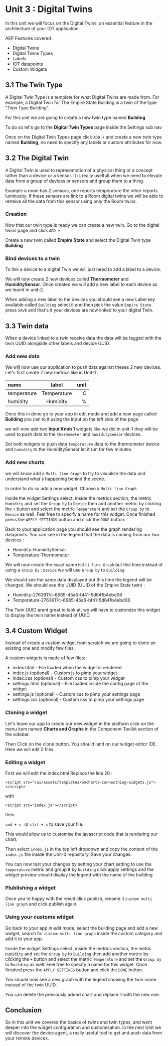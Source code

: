 # Unit 3 : Digital Twins

In this unit we will focus on the Digital Twins, an essential feature in the architecture of your IOT application. 

AEP Features covered : 
* Digital Twins
* Digital Twins Types
* Labels
* IOT datapoints
* Custom Widgets

## 3.1 The Twin Type

A Digital Twin Type is a template for what Digital Twins are made from. For example, a Digital Twin for The Empire State Building is a twin of the type "Twin Type Building".

For this unit we are going to create a new twin type named **Building** 

To do so let's go to the **Digital Twin Types** page inside the Settings sub nav 

Once on the Digital Twin Types page click `ADD +` and create a new twin type named **Building**, no need to specify any labels or custom attributes for now. 


## 3.2 The Digital Twin

A Digital Twin is used to representation of a physical thing or a concept rather than a device or a sensor. It is really uselfull when we need to elevate data from a group of devices or sensors and group them to a thing. 

Example a room has 2 sensors, one reports temperature the other reports luminosity. If these sensors are link to a Room digital twins we will be able to retreive all the data from this sensor using only the Room twins.

### Creation 
Now that our twin type is ready we can create a new twin. Go to the digital twins page and click `ADD +`

Create a new twin called **Empire State** and select the Digital Twin type **Building**

### Bind devices to a twin

To link a device to a digital Twin we will just need to add a label to a device. 

We will now create 2 new devices called **Thermometer** and **HumiditySensor**. Once created we will add a new label to each device as we learnt in unit-2.

When adding a new label to the devices you should see a new Label key available called `Building` select it and then pick the value `Empire State` press `SAVE` and that's it your devices are now linked to your digital Twin.


## 3.3 Twin data

When a device linked to a twin receive data the data will be tagged with the twin UUID alongside other labels and device UUID.

### Add new data
We will now use our application to push data against theses 2 new devices. Let's first create 2 new metrics like in Unit-1 : 

| name | label | unit | 
| :--- | :---: | ---: | 
| temperature | Temperature | C |
| humidity | Humidity | % |


Once this in done go to your app in edit mode and add a new page called **Building** you can to it using the input on the left side of the page 

we will now add two **Input Knob 1** widgets like we did in unit-1
they will be used to push data to the `thermometer` and `humiditySensor` devices.

Set both widgets to push data `temperature` data to the thermometer device and `humidity` to the HumiditySensor let it run for few minutes.

### Add new charts

we will know add a `Multi line Graph` to try to visualize the data and understand what's happening behind the scene. 

In order to do so add a new widget. Choose a `Multi line Graph`

Inside the widget Settings select, inside the metrics section, the metric `Humidity` and set the `Group by` to `Device` then add another metric by clicking the `+` button and select the metric `Temperature` and set the `Group by` to `Device` as well.
Feel free to specify a name  for this widget.
 Once finished press the `APPLY SETTINGS` button and click the `DONE` button. 

Back to your application page you should see the graph rendering datapoints. You can see in the legend that the data is coming from our two devices : 
* Humidity-HumiditySensor
* Temperature-Thermometer

We will now create the exact same `Multi line Graph` but this time instead of using a `Group by` : `Device` we will use `Group by` to `Building` 

We should see the same data displayed but this time the legend will be changed. We should see the UUID (UUID of the Empire State twin) :
* Humidity-2763917c-6685-45a6-bf41-5d64fb4ebd06
* Temperature-2763917c-6685-45a6-bf41-5d64fb4ebd06

The Twin UUID arent great to look at, we will have to customize this widget to display the twin name instead of UUID. 

## 3.4 Custom Widget 

Instead of create a custom widget from scratch we are going to clone an existing one and modify few files. 

A custom widgets is made of few files: 
* index.html - File loaded when the widget is rendered. 
* index.js (optional) - Custom js to pimp your widget
* index.css (optional) - Custom css to pimp your widget
* settings.html (optional) - File loaded inside the config page of the widget
* settings.js (optional) - Custom css to pimp your settings page 
* settings.css (optional) - Custom css to pimp your settings page 

### Cloning a widget 

Let's leave our app to create our new widget in the platform click on the menu item named **Charts and Graphs** in the Component Toolkit section of the sidebar.

Then Click on the clone button. You should land on our widget editor IDE. Here we will edit 2 files. 

### Editing a widget 
First we will edit the index.html 
Replace the line 20 : 

` <script src="/ui/assets/templates/amcharts-connecthing-widgets.js"></script>  ` 

with

 `<script src="index.js"></script>  `

 then 

`cmd + s ` or `ctrl + s` to save your file.

 This would allow us to customise the javascript code that is rendering our chart. 

 Then select `index.js` in the top left dropdown and copy the content of the `index.js` file inside the Unit-3 repository. Save your changes.

 You can now test your changes by setting your chart setting to use the `temperature` metric and group it by `building` click apply settings and the widget preview should display the legend with the name of the building

### Plublishing a widget 

 Once you're happy with the result click publish, rename it `custom multi line graph` and click publish again. 


### Using your custome widget  

 Go back to your app in edit mode, select the building page and add a new widget, search for `custom multi line graph` inside the custom category and add it to your app. 

 Inside the widget Settings select, inside the metrics section, the metric `Humidity` and set the `Group by` to `Building` then add another metric by clicking the `+` button and select the metric `Temperature` and set the `Group by` to `Building` as well.
Feel free to specify a name  for this widget.
 Once finished press the `APPLY SETTINGS` button and click the `DONE` button. 

You should now see a new graph with the legend showing the twin name instead of the twin UUID. 

You can delete the previously added chart and replace it with the new one.

## Conclusion

So in this unit  we covered  the basics of twins and twin types, and went deeper into the widget configuration and customisation. In the next Unit we will discover the device agent, a really useful tool to get and push data from your remote devices.


